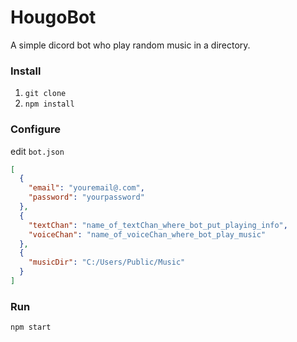 # HougoBot

A simple dicord bot who play random music in a directory.

### Install

1. `git clone`
2. `npm install`
 
### Configure

edit `bot.json`
```json
[
  {
    "email": "youremail@.com",
    "password": "yourpassword"
  },
  {
    "textChan": "name_of_textChan_where_bot_put_playing_info",
    "voiceChan": "name_of_voiceChan_where_bot_play_music"
  },
  {
    "musicDir": "C:/Users/Public/Music"
  }
]
```

### Run

`npm start`
